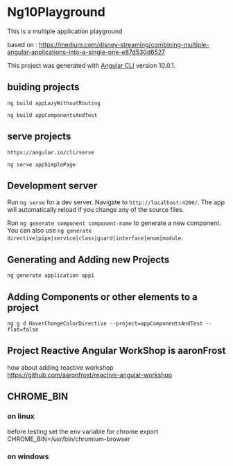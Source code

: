 # Ng10Playground

This is a multiple application playground

based on : https://medium.com/disney-streaming/combining-multiple-angular-applications-into-a-single-one-e87d530d6527

This project was generated with [Angular CLI](https://github.com/angular/angular-cli) version 10.0.1.

## buiding projects

    ng build appLazyWithoutRouting

    ng build appComponentsAndTest

## serve projects

    https://angular.io/cli/serve

    ng serve appSimplePage

## Development server

Run `ng serve` for a dev server. Navigate to `http://localhost:4200/`. The app will automatically reload if you change any of the source files.

Run `ng generate component component-name` to generate a new component. You can also use `ng generate directive|pipe|service|class|guard|interface|enum|module`.

## Generating and Adding new Projects

    ng generate application app1

## Adding Components or other elements to a project

    ng g d HoverChangeColorDirective --project=appComponentsAndTest --flat=false

## Project Reactive Angular WorkShop is aaronFrost

how about adding reactive workshop
https://github.com/aaronfrost/reactive-angular-workshop

## CHROME_BIN

### on linux

before testing set the env variable for chrome
export CHROME_BIN=/usr/bin/chromium-browser

### on windows

